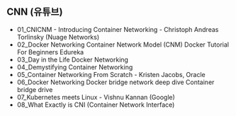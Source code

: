 ## CNN (유튜브)

- 01_CNICNM - Introducing Container Networking - Christoph Andreas Torlinsky (Nuage Networks)
- 02_Docker Networking  Container Network Model (CNM)  Docker Tutorial For Beginners  Edureka
- 03_Day in the Life Docker Networking
- 04_Demystifying Container Networking
- 05_Container Networking From Scratch - Kristen Jacobs, Oracle
- 06_Docker Networking  Docker bridge network deep dive  Container bridge drive
- 07_Kubernetes meets Linux - Vishnu Kannan (Google)
- 08_What Exactly is CNI (Container Network Interface)
